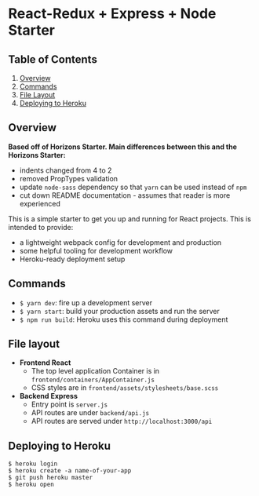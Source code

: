 # React-Redux + Express + Node Starter

## Table of Contents

1. [Overview](#overview)
1. [Commands](#commands)
1. [File Layout](#file-layout)
1. [Deploying to Heroku](#deploying-to-heroku)

## Overview

**Based off of Horizons Starter. Main differences between this and the Horizons Starter:**
- indents changed from 4 to 2
- removed PropTypes validation
- update `node-sass` dependency so that `yarn` can be used instead of `npm`
- cut down README documentation - assumes that reader is more experienced

This is a simple starter to get you up and running for React projects. This is intended to provide:

- a lightweight webpack config for development and production
- some helpful tooling for development workflow
- Heroku-ready deployment setup

## Commands

- `$ yarn dev`: fire up a development server
- `$ yarn start`: build your production assets and run the server
- `$ npm run build`: Heroku uses this command during deployment

## File layout

- **Frontend React**
  - The top level application Container is in `frontend/containers/AppContainer.js`
  - CSS styles are in `frontend/assets/stylesheets/base.scss`
- **Backend Express**
  - Entry point is `server.js`
  - API routes are under `backend/api.js`
  - API routes are served under `http://localhost:3000/api`

## Deploying to Heroku

```
$ heroku login
$ heroku create -a name-of-your-app
$ git push heroku master
$ heroku open
```
